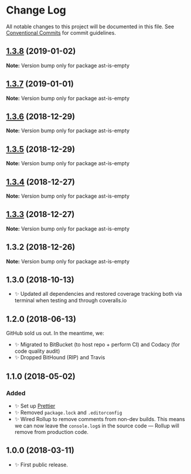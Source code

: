 # Change Log

All notable changes to this project will be documented in this file.
See [Conventional Commits](https://conventionalcommits.org) for commit guidelines.

## [1.3.8](https://bitbucket.org/codsen/codsen/src/master/packages/ast-is-empty/compare/ast-is-empty@1.3.7...ast-is-empty@1.3.8) (2019-01-02)

**Note:** Version bump only for package ast-is-empty

## [1.3.7](https://bitbucket.org/codsen/codsen/src/master/packages/ast-is-empty/compare/ast-is-empty@1.3.6...ast-is-empty@1.3.7) (2019-01-01)

**Note:** Version bump only for package ast-is-empty

## [1.3.6](https://bitbucket.org/codsen/codsen/src/master/packages/ast-is-empty/compare/ast-is-empty@1.3.5...ast-is-empty@1.3.6) (2018-12-29)

**Note:** Version bump only for package ast-is-empty

## [1.3.5](https://bitbucket.org/codsen/codsen/src/master/packages/ast-is-empty/compare/ast-is-empty@1.3.4...ast-is-empty@1.3.5) (2018-12-29)

**Note:** Version bump only for package ast-is-empty

## [1.3.4](https://bitbucket.org/codsen/codsen/src/master/packages/ast-is-empty/compare/ast-is-empty@1.3.3...ast-is-empty@1.3.4) (2018-12-27)

**Note:** Version bump only for package ast-is-empty

## [1.3.3](https://bitbucket.org/codsen/codsen/src/master/packages/ast-is-empty/compare/ast-is-empty@1.3.2...ast-is-empty@1.3.3) (2018-12-27)

**Note:** Version bump only for package ast-is-empty

## 1.3.2 (2018-12-26)

**Note:** Version bump only for package ast-is-empty

## 1.3.0 (2018-10-13)

- ✨ Updated all dependencies and restored coverage tracking both via terminal when testing and through coveralls.io

## 1.2.0 (2018-06-13)

GitHub sold us out. In the meantime, we:

- ✨ Migrated to BitBucket (to host repo + perform CI) and Codacy (for code quality audit)
- ✨ Dropped BitHound (RIP) and Travis

## 1.1.0 (2018-05-02)

### Added

- ✨ Set up [Prettier](https://prettier.io)
- ✨ Removed `package.lock` and `.editorconfig`
- ✨ Wired Rollup to remove comments from non-dev builds. This means we can now leave the `console.log`s in the source code — Rollup will remove from production code.

## 1.0.0 (2018-03-11)

- ✨ First public release.
